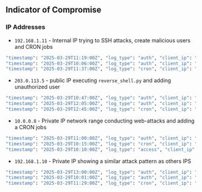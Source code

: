 ## Indicator of Compromise

### IP Addresses
- `192.168.1.11` - Internal IP trying to SSH attacks, create malicious users and CRON jobs
```zsh
"timestamp": "2025-03-29T11:19:00Z", "log_type": "auth", "client_ip": "192.168.1.11", "event": "Accepted password for root from 192.168.1.11 port 54321 ssh2"
"timestamp": "2025-03-29T10:06:00Z", "log_type": "auth", "client_ip": "192.168.1.11", "event": "new user: name=attacker, UID=1001, GID=1001"
"timestamp": "2025-03-29T11:37:00Z", "log_type": "cron", "client_ip": "192.168.1.11", "event": "CRON executed reverse_shell.py"
```
- `203.0.113.5` - public IP executing `reverse_shell.py` and adding unauthorized user
```zsh
"timestamp": "2025-03-29T10:47:00Z", "log_type": "auth", "client_ip": "203.0.113.5", "event": "Accepted password for root from 203.0.113.5 port 54321 ssh2"
"timestamp": "2025-03-29T12:05:00Z", "log_type": "auth", "client_ip": "203.0.113.5", "event": "new user: name=attacker, UID=1001, GID=1001"
"timestamp": "2025-03-29T12:45:00Z", "log_type": "cron", "client_ip": "203.0.113.5", "event": "CRON executed reverse_shell.py"
```

- `10.0.0.8` - Private IP network range conducting web-attacks and adding a CRON jobs
```zsh
"timestamp": "2025-03-29T11:00:00Z", "log_type": "auth", "client_ip": "10.0.0.8", "event": "new user: name=attacker, UID=1001, GID=1001"
"timestamp": "2025-03-29T10:15:00Z", "log_type": "cron", "client_ip": "10.0.0.8", "event": "CRON executed reverse_shell.py"
"timestamp": "2025-03-29T10:10:00Z", "log_type": "access", "client_ip": "10.0.0.8", "event": "POST /login.php HTTP/1.1 - 200"
```

- `192.168.1.10` - Private IP showing a similar attack pattern as others IPS
```zsh
"timestamp": "2025-03-29T13:00:00Z", "log_type": "auth", "client_ip": "192.168.1.10", "event": "Accepted password for root from 192.168.1.10 port 54321 ssh2"
"timestamp": "2025-03-29T10:01:00Z", "log_type": "auth", "client_ip": "192.168.1.10", "event": "new user: name=attacker, UID=1001, GID=1001"
"timestamp": "2025-03-29T11:29:00Z", "log_type": "cron", "client_ip": "192.168.1.10", "event": "CRON executed reverse_shell.py"
```
